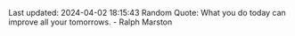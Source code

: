 Last updated: 2024-04-02 18:15:43
Random Quote: What you do today can improve all your tomorrows. - Ralph Marston